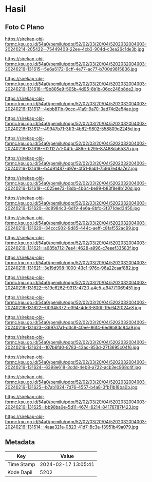 # Hasil

## Foto C Plano

https://sirekap-obj-formc.kpu.go.id/54a0/pemilu/pdpr/52/02/03/20/04/5202032004003-20240214-205422--75449408-22ee-4cb3-904d-c3ea26c1de3b.jpg

https://sirekap-obj-formc.kpu.go.id/54a0/pemilu/pdpr/52/02/03/20/04/5202032004003-20240216-131615--5e6a6172-6cff-4e77-ac77-b700d9815836.jpg

https://sirekap-obj-formc.kpu.go.id/54a0/pemilu/pdpr/52/02/03/20/04/5202032004003-20240216-131616--f9b805e9-505b-4d95-8b1b-06cc246b8de2.jpg

https://sirekap-obj-formc.kpu.go.id/54a0/pemilu/pdpr/52/02/03/20/04/5202032004003-20240216-131617--4ebb811b-9ccc-41a9-9a70-3ad74d2e54ae.jpg

https://sirekap-obj-formc.kpu.go.id/54a0/pemilu/pdpr/52/02/03/20/04/5202032004003-20240216-131617--49947b71-3ff3-4b82-9802-558809d2245d.jpg

https://sirekap-obj-formc.kpu.go.id/54a0/pemilu/pdpr/52/02/03/20/04/5202032004003-20240216-131618--02f127c1-04fb-486e-b295-87488da6537b.jpg

https://sirekap-obj-formc.kpu.go.id/54a0/pemilu/pdpr/52/02/03/20/04/5202032004003-20240216-131618--b4d91487-697e-4f51-9ab1-75967e48a7e2.jpg

https://sirekap-obj-formc.kpu.go.id/54a0/pemilu/pdpr/52/02/03/20/04/5202032004003-20240216-131619--c025ee73-18db-4b64-be99-b83f8e8b120d.jpg

https://sirekap-obj-formc.kpu.go.id/54a0/pemilu/pdpr/52/02/03/20/04/5202032004003-20240216-131620--8d8984c3-6d19-4e6a-8bfc-3f371ded3450.jpg

https://sirekap-obj-formc.kpu.go.id/54a0/pemilu/pdpr/52/02/03/20/04/5202032004003-20240216-131620--34ccc902-9d85-444c-aeff-c8faf552ac99.jpg

https://sirekap-obj-formc.kpu.go.id/54a0/pemilu/pdpr/52/02/03/20/04/5202032004003-20240216-131621--a685b712-7ee4-4628-a996-c7eeef33583f.jpg

https://sirekap-obj-formc.kpu.go.id/54a0/pemilu/pdpr/52/02/03/20/04/5202032004003-20240216-131621--3e19d998-1000-43c1-976c-96a22caaf882.jpg

https://sirekap-obj-formc.kpu.go.id/54a0/pemilu/pdpr/52/02/03/20/04/5202032004003-20240216-131622--519e6262-9313-4720-a4e5-a94771069451.jpg

https://sirekap-obj-formc.kpu.go.id/54a0/pemilu/pdpr/52/02/03/20/04/5202032004003-20240216-131622--00345372-e394-4de3-800f-19c642f024e8.jpg

https://sirekap-obj-formc.kpu.go.id/54a0/pemilu/pdpr/52/02/03/20/04/5202032004003-20240216-131623--3997d7a1-d3c8-40ee-86f4-6ed9b83c84a9.jpg

https://sirekap-obj-formc.kpu.go.id/54a0/pemilu/pdpr/52/02/03/20/04/5202032004003-20240216-131624--107b6fd0-8783-43ac-853d-27f3695c04f6.jpg

https://sirekap-obj-formc.kpu.go.id/54a0/pemilu/pdpr/52/02/03/20/04/5202032004003-20240216-131624--6398e618-3cdd-4eb8-a722-acb3ec968c4f.jpg

https://sirekap-obj-formc.kpu.go.id/54a0/pemilu/pdpr/52/02/03/20/04/5202032004003-20240216-131625--b7ab1024-7d76-4557-b4a8-3fb11b18ba0b.jpg

https://sirekap-obj-formc.kpu.go.id/54a0/pemilu/pdpr/52/02/03/20/04/5202032004003-20240216-131625--bb98ba0e-5d11-4674-9214-84176787f423.jpg

https://sirekap-obj-formc.kpu.go.id/54a0/pemilu/pdpr/52/02/03/20/04/5202032004003-20240216-131614--4aaa321a-0823-41d7-8c3a-f3951b49a079.jpg


## Metadata

| Key        | Value               |
| ---------- | ------------------- |
| Time Stamp | 2024-02-17 13:05:41 |
| Kode Dapil | 5202                |



